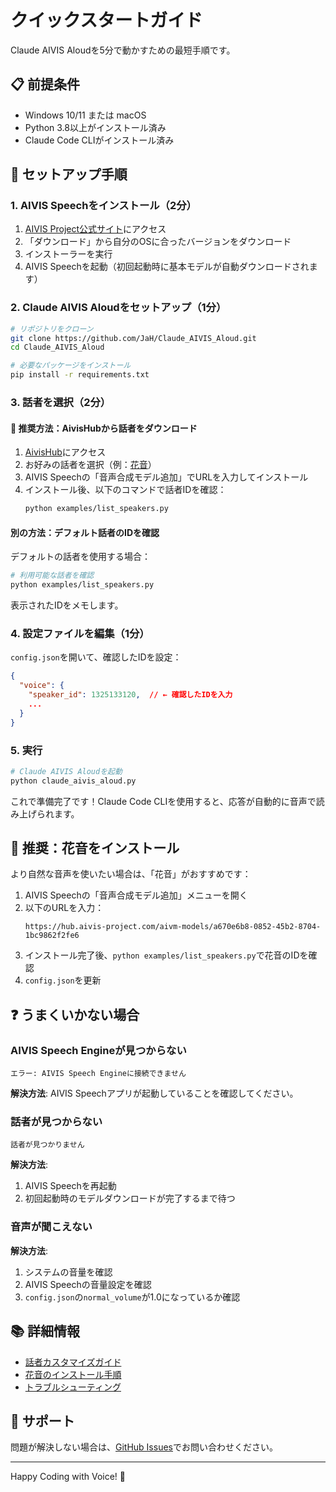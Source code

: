 # クイックスタートガイド

Claude AIVIS Aloudを5分で動かすための最短手順です。

## 📋 前提条件

- Windows 10/11 または macOS
- Python 3.8以上がインストール済み
- Claude Code CLIがインストール済み

## 🚀 セットアップ手順

### 1. AIVIS Speechをインストール（2分）

1. [AIVIS Project公式サイト](https://aivis-project.com/)にアクセス
2. 「ダウンロード」から自分のOSに合ったバージョンをダウンロード
3. インストーラーを実行
4. AIVIS Speechを起動（初回起動時に基本モデルが自動ダウンロードされます）

### 2. Claude AIVIS Aloudをセットアップ（1分）

```bash
# リポジトリをクローン
git clone https://github.com/JaH/Claude_AIVIS_Aloud.git
cd Claude_AIVIS_Aloud

# 必要なパッケージをインストール
pip install -r requirements.txt
```

### 3. 話者を選択（2分）

#### 🎯 推奨方法：AivisHubから話者をダウンロード

1. [AivisHub](https://hub.aivis-project.com/)にアクセス
2. お好みの話者を選択（例：[花音](https://hub.aivis-project.com/aivm-models/a670e6b8-0852-45b2-8704-1bc9862f2fe6)）
3. AIVIS Speechの「音声合成モデル追加」でURLを入力してインストール
4. インストール後、以下のコマンドで話者IDを確認：
   ```bash
   python examples/list_speakers.py
   ```

#### 別の方法：デフォルト話者のIDを確認

デフォルトの話者を使用する場合：

```bash
# 利用可能な話者を確認
python examples/list_speakers.py
```

表示されたIDをメモします。

### 4. 設定ファイルを編集（1分）

`config.json`を開いて、確認したIDを設定：

```json
{
  "voice": {
    "speaker_id": 1325133120,  // ← 確認したIDを入力
    ...
  }
}
```

### 5. 実行

```bash
# Claude AIVIS Aloudを起動
python claude_aivis_aloud.py
```

これで準備完了です！Claude Code CLIを使用すると、応答が自動的に音声で読み上げられます。

## 🎤 推奨：花音をインストール

より自然な音声を使いたい場合は、「花音」がおすすめです：

1. AIVIS Speechの「音声合成モデル追加」メニューを開く
2. 以下のURLを入力：
   ```
   https://hub.aivis-project.com/aivm-models/a670e6b8-0852-45b2-8704-1bc9862f2fe6
   ```
3. インストール完了後、`python examples/list_speakers.py`で花音のIDを確認
4. `config.json`を更新

## ❓ うまくいかない場合

### AIVIS Speech Engineが見つからない

```
エラー: AIVIS Speech Engineに接続できません
```

**解決方法**: AIVIS Speechアプリが起動していることを確認してください。

### 話者が見つからない

```
話者が見つかりません
```

**解決方法**: 
1. AIVIS Speechを再起動
2. 初回起動時のモデルダウンロードが完了するまで待つ

### 音声が聞こえない

**解決方法**:
1. システムの音量を確認
2. AIVIS Speechの音量設定を確認
3. `config.json`の`normal_volume`が1.0になっているか確認

## 📚 詳細情報

- [話者カスタマイズガイド](docs/VOICE_CUSTOMIZATION.md)
- [花音のインストール手順](examples/install_kanon.md)
- [トラブルシューティング](README.md#トラブルシューティング)

## 💬 サポート

問題が解決しない場合は、[GitHub Issues](https://github.com/JaH/Claude_AIVIS_Aloud/issues)でお問い合わせください。

---

Happy Coding with Voice! 🎵
